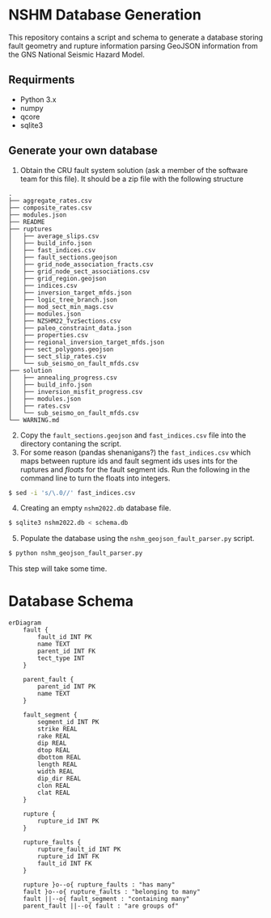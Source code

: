 # NSHM Database Generation

This repository contains a script and schema to generate a database storing fault geometry and rupture information parsing GeoJSON information from the GNS National Seismic Hazard Model.

## Requirments 

- Python 3.x
- numpy
- qcore
- sqlite3

## Generate your own database
1. Obtain the CRU fault system solution (ask a member of the software team for this file). It should be a zip file with the following structure
```
.
├── aggregate_rates.csv
├── composite_rates.csv
├── modules.json
├── README
├── ruptures
│   ├── average_slips.csv
│   ├── build_info.json
│   ├── fast_indices.csv
│   ├── fault_sections.geojson
│   ├── grid_node_association_fracts.csv
│   ├── grid_node_sect_associations.csv
│   ├── grid_region.geojson
│   ├── indices.csv
│   ├── inversion_target_mfds.json
│   ├── logic_tree_branch.json
│   ├── mod_sect_min_mags.csv
│   ├── modules.json
│   ├── NZSHM22_TvzSections.csv
│   ├── paleo_constraint_data.json
│   ├── properties.csv
│   ├── regional_inversion_target_mfds.json
│   ├── sect_polygons.geojson
│   ├── sect_slip_rates.csv
│   └── sub_seismo_on_fault_mfds.csv
├── solution
│   ├── annealing_progress.csv
│   ├── build_info.json
│   ├── inversion_misfit_progress.csv
│   ├── modules.json
│   ├── rates.csv
│   └── sub_seismo_on_fault_mfds.csv
└── WARNING.md
```
2. Copy the `fault_sections.geojson` and `fast_indices.csv` file into the directory contaning the script.
3. For some reason (pandas shenanigans?) the `fast_indices.csv` which maps between rupture ids and fault segment ids uses ints for the ruptures and *floats* for the fault segment ids. Run the following in the command line to turn the floats into integers.
```bash
$ sed -i 's/\.0//' fast_indices.csv
```
4. Creating an empty `nshm2022.db` database file.
```bash
$ sqlite3 nshm2022.db < schema.db
```
5. Populate the database using the `nshm_geojson_fault_parser.py` script.
```bash
$ python nshm_geojson_fault_parser.py
```
This step will take some time.

# Database Schema
```mermaid
erDiagram
    fault {
        fault_id INT PK
        name TEXT
        parent_id INT FK
        tect_type INT
    }

    parent_fault {
        parent_id INT PK
        name TEXT
    }

    fault_segment {
        segment_id INT PK
        strike REAL
        rake REAL
        dip REAL
        dtop REAL
        dbottom REAL
        length REAL
        width REAL
        dip_dir REAL
        clon REAL
        clat REAL
    }

    rupture {
        rupture_id INT PK
    }

    rupture_faults {
        rupture_fault_id INT PK
        rupture_id INT FK
        fault_id INT FK
    }

    rupture }o--o{ rupture_faults : "has many"
    fault }o--o{ rupture_faults : "belonging to many"
    fault ||--o{ fault_segment : "containing many"
    parent_fault ||--o{ fault : "are groups of"
```
